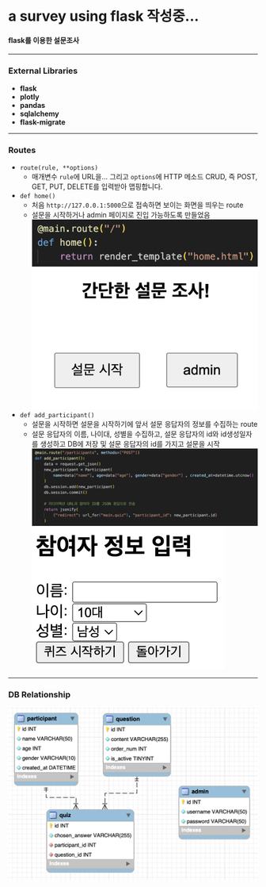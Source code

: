 # a survey using flask  작성중...
#### flask를 이용한 설문조사
---

### External Libraries
- **flask**
- **plotly**
- **pandas**
- **sqlalchemy**
- **flask-migrate**
---

### Routes
- `route(rule, **options)`
    - 매개변수 `rule`에 URL을... 그리고 `options`에 HTTP 메소드 CRUD, 즉 POST, GET, PUT, DELETE를 입력받아 맵핑합니다.
- `def home()`
    - 처음 `http://127.0.0.1:5000`으로 접속하면 보이는 화면을 띄우는 route
    - 설문을 시작하거나 admin 페이지로 진입 가능하도록 만들었음
    ![def_home()](/img/def_home.png)
    ![home](/img/home_html.png)
- `def add_participant()`
    - 설문을 시작하면 설문을 시작하기에 앞서 설문 응답자의 정보를 수집하는 route
    - 설문 응답자의 이름, 나이대, 성별을 수집하고, 설문 응답자의 id와 id생성일자를 생성하고 DB에 저장 및 설문 응답자의 id를 가지고 설문을 시작
    ![def_add_participant()](/img/def_add_participant().png)
    ![index](/img/index_html.png)


---
### DB Relationship
![db relationship](/img/DB_Diagram.png)